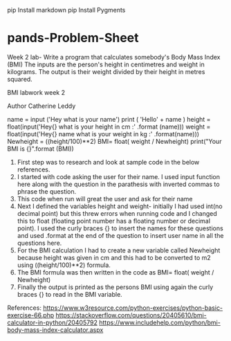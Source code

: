 pip Install markdown
pip Install Pygments


# pands-Problem-Sheet


Week 2 lab- Write a program that calculates somebody's Body Mass Index (BMI)
The inputs are the person's height in centimetres and weight in kilograms.
The output  is their weight divided by their height in metres squared.

BMI labwork week 2 

Author  Catherine Leddy


name = input ('Hey what is your name')
print ( 'Hello' + name )
height = float(input('Hey{} what is your height in cm :' .format (name)))
weight = float(input('Hey{} name what is your weight in kg :' .format(name)))
Newheight = ((height/100)**2)
BMI= float( weight / Newheight)
print("Your BMI is {}".format (BMI))


1. First step was to research and look at sample code in the below references.
2. I started with code asking the user for their name. I used input function here along with the question in the parathesis with inverted commas to phrase the question.
3. This code when run will great the user and ask for their name
4. Next I defined the variables height and weight- initially I had used int(no decimal point) but this threw errors when running code and I changed this to float (floating point number has a floating number or decimal point). I used the curly braces {} to insert the names for these questions and used .format at the end of the question to insert user name in all the questions here.
5. For the BMI calculation I had to create a new variable called Newheight because height was given in cm and this had to be converted to m2 using ((height/100)**2) formula.
6. The BMI formula was then written in the code as BMI= float( weight / Newheight)
7. Finally the output is printed as the persons BMI using again the curly braces {} to read in the BMI variable.


References: 
https://www.w3resource.com/python-exercises/python-basic-exercise-66.php
https://stackoverflow.com/questions/20405610/bmi-calculator-in-python/20405792
https://www.includehelp.com/python/bmi-body-mass-index-calculator.aspx
